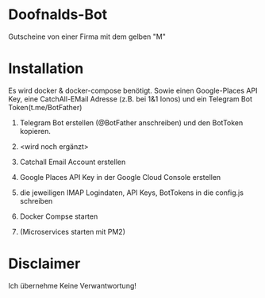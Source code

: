 # Doofnalds-Bot
Gutscheine von einer Firma mit dem gelben "M"

# Installation
Es wird docker & docker-compose benötigt. Sowie einen Google-Places API Key, eine CatchAll-EMail Adresse (z.B. bei 1&1 Ionos) und ein Telegram Bot Token(t.me/BotFather)

1. Telegram Bot erstellen (@BotFather anschreiben) und den BotToken kopieren.
2. <wird noch ergänzt>
3. Catchall Email Account erstellen
4. Google Places API Key in der Google Cloud Console erstellen
5. die jeweiligen IMAP Logindaten, API Keys, BotTokens in die config.js schreiben

6. Docker Compse starten
7. (Microservices starten mit PM2)



# Disclaimer
Ich übernehme Keine Verwantwortung!
